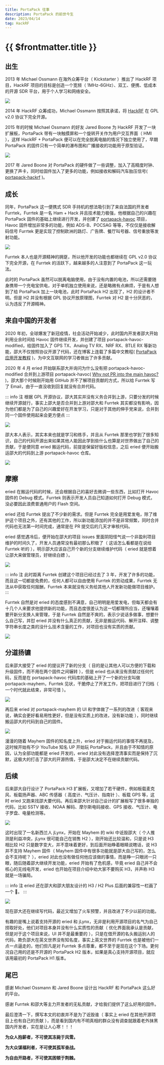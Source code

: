 ```yaml
---
title: PortaPack 往事
description: PortaPack 的前世今生
date: 2023/04/14
tag: HackRF
---
```


# {{ $frontmatter.title }}

## 出生

2013 年 Michael Ossmann 在海外众筹平台（ Kickstarter ）推出了 HackRF 项目，HackRF 项目的目标是创造一个宽频（ 1MHz-6GHz）、双工、便携、低成本的开源 SDR 平台，用于个人学习和网络安全。

![](/images/hackrf/hackrf-original.png)

2014 年 HackRF 众筹成功，Michael Ossmann 按照其承诺，将 [HackRF](https://github.com/greatscottgadgets/hackrf) 在 GPL v2.0 协议下完全开源。

2015 年的时候 Michael Ossmann 的好友 Jared Boone 为 HackRF 开发了一块扩展板，PortaPack 带有一块触摸屏和一个旋转开关作为用户交互界面（ HMI ），这样 HackRF + PortaPack 便可以在完全脱离电脑的情况下独立使用了，早期 PortaPack 的固件只有一个简单的瀑布图和广播接收的功能用于原型验证。

![](/images/hackrf/portapack-hackrf-h1.png)

2017 年 Jared Boone 对 PortaPack 的硬件做了一些调整，加入了高精度时钟、更换了声卡，同时给固件加入了更多的功能，例如接收和解码汽车胎压信号( [portapack-hackrf](https://github.com/sharebrained/portapack-hackrf) )。

## 成长

同年，PortaPack 这一便携式 SDR 手持机的想法吸引到了来自法国的开发者 Furrtek，Furrtek 是一名 Ham + Hack 并且技术能力极强，他根据自己的兴趣在 PortaPack 固件的基础上继续进行开发，并创建了 [portapack-havoc](https://github.com/furrtek/portapack-havoc) 项目，Havoc 固件增加非常多的功能，例如 ADS-B、POCSAG 等等，不仅仅是接收解码信号 Furrtek 更是实现了控制欧洲的路灯、广告牌、餐厅叫号器、信号重放等发射功能。

![](/images/hackrf/portapack-havoc-list.png)

Furrtek 本人也是开源精神的拥趸，所以他开发的功能也都继续在 GPL v2.0 协议下完全开源，在 Furrtek 的活跃下，越来越多的人注意到了 PortaPack 这一玩法。

此时的 PortaPack 虽然可以脱离电脑使用，由于没有内置的电池，所以还需要随身携带一个充电宝供电，对于单机独立使用来说，还是略微有点麻烦，于是有人想到了给 PortaPack 加上一块电池，此时 PortaPack H2 出现了，H2 的设计者不明。但是 H2 并没有根据 GPL 协议开放原理图，Furrtek 对 H2 是十分厌恶的，认为违反了开源精神。

<Gallery :urls="[
    '/images/hackrf/portapack-h2-front.png',
    '/images/hackrf/portapack-h2-back.png'
]" />

## 来自中国的开发者

2020 年初，全球爆发了新冠疫情，社会活动开始减少，此时国内开发者邵大开始利用业余时间给 Havoc 固件继续开发，并创建了项目 portapack-havoc-modified，给固件加入了 GPS TX、Analog TV RX、NRF RX、BTLE RX 等新功能，邵大不仅按照协议开源了代码，还在博客上连载了多篇中文教程( [PortaPack 应用开发教程](https://blog.csdn.net/shukebeta008/category_9718353.html) )，为中文互联网的学习者做出了许多贡献。

2020 年 4 月 eried 开始联系邵大并询问为什么没有把 portapack-havoc-modified 合并到上游项目 portapack-havoc( [Why not PR into the main havoc?](https://github.com/jamesshao8/portapack-havoc-modified/issues/7) )，邵大那个时候刚开始用 GitHub 并不了解项目贡献的方式，所以给 Furrtek 写了 Email，由于一直没收到回复就没有合并代码。

::: info 注
根据 GPL 开源协议，邵大其实并没有义务合并到上游，只要分发的时候继续开源就行，事实上邵大是否合并到上游对邵大和 Furrtek 其实都没有影响，因为他们都是为了自己的兴趣爱好在开发学习，只是对于其他的伸手党来说，合并到同一个固件使用起来会更方便点
:::

![](/images/hackrf/portapack-havoc-modified-issues-1.png) <!-- eried 提问为什么不提交 PR -->

邵大本人表示，其实本来也就是学习和练手，并且从 Furrtek 那里也学到了很多知识，自己的代码开源出来如果其他人能因此学到些什么也算是对世界做出了自己的贡献，于是便同意 eried 搬运代码，前提是保留好版权信息，之后 eried 便开始搬运邵大的代码到上游 portapack-havoc 仓库。

![](/images/hackrf/portapack-havoc-modified-pr-1.png) <!-- eried 搬运代码 -->

## 摩擦

eried 在搬运代码的时候，还会根据自己的喜好去微调一些东西，比如打开 Havoc 固件的 Debug 模式。Furrtek 则表示开发人员自己知道如何打开 Debug 模式，没必要因此浪费普通用户的 Flash 空间。

eried 还给 Furrtek 提出了不少新的需求。但是 Furrtek 完全是用爱发电，除了维护这个项目之外，还有其他的工作，所以新功能添加的并不是非常频繁，同时合并代码也无法第一时间完成，通常是在 PR 提交后的几天才审核代码。

eried 感觉遇冷后，便开始在邵大的项目 issues 里面阴阳怪气说一个非盈利项目维护的时间久了，开发人员通常没有最初那么积极了（ 这话怎么看都是在说给 Furrtek 听的 ），明示邵大应该自己开个新的分支继续维护代码（ eried 就是想着让邵大来做管理员，好继续白嫖 ）。

![](/images/hackrf/portapack-havoc-modified-issues-1-1.png) <!-- eried 表示需要新的 fork 了，项目时间太长了维护人员没有耐心了 -->

::: info 注
此时距离 Furrtek 创建这个项目已经过去了 3 年，开发了许多的功能，而且这一切都是免费的，任何人都可以自由使用 Furrtek 的劳动成果，Furrtek 无法从中获取任何报酬，Furrtek 本来就没有义务给其他人开发新功能做项目维护。
:::

Furrtek 自然是对 eried 的态度感到不满意，自己明明是用爱发电，但每天都会有十几个人来要求他提供新的功能，而且态度很差认为这一切都理所应当，还嚷嚷着要开新分支换人来管理，于是 Furrtek 自然是不爽的，表示少说话多做事，想要什么自己写，并怼 eried 并没有什么真正的贡献，无非是搬运代码、解开注释、调整字符串长度之类的没什么技术含量的工作，对项目也没有实质的贡献。

![](/images/hackrf/portapack-havoc-modified-issues-2.png) <!-- eried 表示感觉项目死掉了，Furrtek 回怼 -->

## 分道扬镳

后来邵大接受了 eried 的提议开了新的分支（ 目的是让其他人可以方便的下载和升级固件，而不用在两个固件之间辗转 ），但是 eried 也从来没有贡献过任何代码，反而是在 portapack-havoc 代码库的基础上开了一个新的分支叫做 portapack-mayhem，Furrtek 见状，干脆停止了开发工作，把项目进行了归档（ 一个时代就此结束，非常可惜 ）。

![](/images/hackrf/portapack-havoc-modified-issues-3.png) <!-- eried 提议新的 fork 但是并没有贡献代码 -->

再后来 eried 对 portapack-mayhem 的 UI 和字体做了一系列的改进（ 客观来说，确实会更好看易用性更好，但是没有实质上的改进，没有新功能 ），同时继续搬运邵大的代码到自己的固件。

![](/images/hackrf/portapack-mayhem-ui-change.png)

漫漫的随着 Mayhem 固件的知名度上升，eried 对于搬运代码的事情不再提及，这时候开始有不少 YouTube 知名 UP 开始玩 PortaPack，并且由于不知情的原因，认为全部功能都是 eried 开发的，eried 对此没有选择澄清事实而是保持了沉默，这极大的打击了邵大的开源热情，于是邵大决定不在继续贡献代码。

## 后续

后来邵大自行设计了 PortaPack H3 扩展板，又增加了若干硬件，例如板载麦克风、板载扬声器、ABC 传感器（ 高度计、气压计、指南针 ）、板载 GPS 等，这时 eried 又跑来找邵大要代码。再后来邵大针对自己设计的扩展板写了很多单独的代码，比如 SSTV 接收、NOAA 解码、摩尔斯电码接收、GPS 接收、气压计、电子罗盘、电量检测等。

![](/images/hackrf/portapack-havoc-modified.png)

这时出现了一名新西兰人 jLynx，开始在 Mayhem 的 wiki 中诋毁邵大（ 个人推测是利益冲突，jLynx 很可能自己在销售 H2 ），刚开始还比较温和，只是说 H3 相比较 H2 只是数字变大，并不意味着更好，到后面开始睁着眼睛说瞎话，说 H3 并不支持 Mayhem 固件（ Mayhem 固件中有很多功能就是邵大自己写的，怎么会不支持呢？ ），eried 对此也没有做任何他应该做的事情，而是睁一只眼闭一只眼，随后随着邵大继续开发功能，eried 开始有了危机感，毕竟 eried 自己并不会核心的无线电开发，eried 也开始在项目介绍中劝大家不要购买 H3，并声称 H3 就是一场骗局。

::: info 注
eried 还在邵大和邵大朋友设计的 H3 / H2 Plus 后面的兼容性一栏画了一个 :shit:。
:::

![](/images/hackrf/portapack-mayhem-version.png)

现在邵大还在继续写代码，最近又增加了火车预警，并且改进了不少以前的功能。

<Gallery :urls="[
    '/images/hackrf/portapack-havoc-modified-train-detector-en.png',
    '/images/hackrf/portapack-havoc-modified-train-detector-cn.png'
]" />

有趣的是嘴上说着支持开源的 eried 和 jLynx，无非是利用开源项目的名气为自己捞取好处，他们对项目本身并没有什么实质性的贡献（ 优化界面我承认是贡献，但是对于这个项目来说，UI 并不是最重要的 ），只是在借开源的名头搬运别人的代码，欺负邵大在英文世界没有知名度，事实上英文世界的 Furrtek 也是被他们一点一点逼走的，他们但凡是对 Furrtek 多点尊重，都不至于是现在这个下场。更何况自己用的还是不开源的 PortaPack H2 版本，如果是真心支持开源项目，就应该用最初的 PortaPack H1 版本。

## 尾巴

感谢 Michael Ossmann 和 Jared Boone 设计出 HackRF 和 PortaPack 这么好的平台。

感谢 Furrtek 和邵大等主力开发者的无私贡献，才给我们提供了这么好用的固件。

最后澄清一下，撰写本文的初衷并不是为了诋毁谁（ 事实上 eried 在其他开源项目上也有自己的贡献 ），而是看到国内有不明真相的群众没有调查就跟着老外抹黑国内开发者，实在是让人心寒！！！

**为众人抱薪者，不可使其冻毙于风雪。**

**为大众谋福利者，不可使其孤军奋战。**

**为自由开路者，不可使其困顿于荆棘。**

<!-- <script setup>import Gallery from '/.vitepress/theme/Gallery.vue'</script> -->
